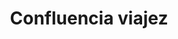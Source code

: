 ---
title: "Confluencia viajez"
url: /ciudad-autonoma-de-buenos-aires/confluencia-viajez/
shop: Reisebüro
---